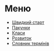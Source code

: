 Меню
======================
*  [Швидкий старт](/cookbook/index)
*  [Пакунки](/bundles/index)
*  [Класи](/classes/index)
*  [Розвиток](/contributing/index)
*  [Словник термінів](/glossary)

